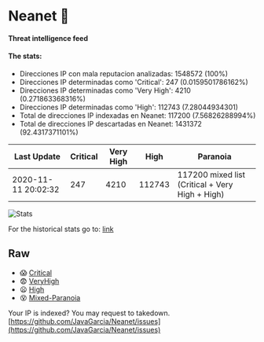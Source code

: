 # Neanet :hocho:
#### Threat intelligence feed
#### The stats:

- Direcciones IP con mala reputacion analizadas: 1548572 (100%)
- Direcciones IP determinadas como 'Critical':  247 (0.0159501786162%)
- Direcciones IP determinadas como 'Very High':  4210 (0.271863368316%)
- Direcciones IP determinadas como 'High':  112743 (7.28044934301)
- Total de direcciones IP indexadas en Neanet:  117200 (7.56826288994%)
- Total de direcciones IP descartadas en Neanet:  1431372 (92.4317371101%)

| Last Update | Critical | Very High | High | Paranoia |
| --- | --- | --- | --- | --- |
| 2020-11-11 20:02:32 | 247 | 4210 | 112743 | 117200 mixed list (Critical + Very High + High)|

![Stats](https://docs.google.com/spreadsheets/d/e/2PACX-1vSnaNMIXVabIpDJjufMlzH7poXnshF3mgd8Is1g9ytUEzVsP5my4Trn8f-xkoLLQ38xpL3HtmUexLo6/pubchart?oid=501124687&format=image)

For the historical stats go to: [link](/stats.csv)
## Raw
- :scream: [Critical](https://raw.githubusercontent.com/JavaGarcia/Neanet/master/blacklists/neanet_critical.txt)
- :fearful: [VeryHigh](https://raw.githubusercontent.com/JavaGarcia/Neanet/master/blacklists/neanet_veryHigh.txtt)
- :frowning: [High](https://raw.githubusercontent.com/JavaGarcia/Neanet/master/blacklists/neanet_high.txt)
- :dizzy_face: [Mixed-Paranoia](https://raw.githubusercontent.com/JavaGarcia/Neanet/master/blacklists/neanet_all.txt)


Your IP is indexed? You may request to takedown. [https://github.com/JavaGarcia/Neanet/issues](https://github.com/JavaGarcia/Neanet/issues)

























































































































































































































































































































































































































































































































































































































































































































































































































































































































































































































































































































































































































































































































































































































































































































































































































































































































































































































































































































































































































































































































































